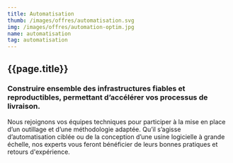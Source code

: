 ```yaml
---
title: Automatisation
thumb: /images/offres/automatisation.svg
img: /images/offres/automation-optim.jpg
name: automatisation
tag: automatisation
---
```


## {{page.title}}

### Construire ensemble des infrastructures fiables et reproductibles, permettant d’accélérer vos processus de livraison.

Nous rejoignons vos équipes techniques pour participer à la mise en place d’un outillage et d’une méthodologie adaptée.
Qu’il s’agisse d’automatisation ciblée ou de la conception d’une usine logicielle à grande échelle, nos experts vous
feront bénéficier de leurs bonnes pratiques et retours d'expérience.
